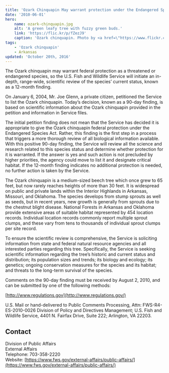 ```yaml
---
title: 'Ozark Chinquapin May warrant protection under the Endangered Species Act'
date: '2010-06-01'
hero:
    name: ozark-chinquapin.jpg
    alt: 'A green leafy tree with fuzzy green buds.'
    link: 'https://flic.kr/p/fZezJ9'
    caption: 'Ozark chinquapin. Photo by <a href=\"https://www.flickr.com/photos/cafnr/\" target=\"_blank\">CAFNR</a> <a href=\"https://creativecommons.org/licenses/by-nc/2.0/\" target=\"_blank\">CC BY-NC 2.0</a>.'
tags:
    - 'Ozark chinquapin'
    - Arkansas
updated: 'October 20th, 2016'
---
```


The Ozark chinquapin may warrant federal protection as a threatened or endangered species, so the U.S. Fish and Wildlife Service will initiate an in-depth, range-wide, scientific review of the species’ current status, known as a 12-month finding.

On January 6, 2004, Mr. Joe Glenn, a private citizen, petitioned the Service to list the Ozark chinquapin. Today’s decision, known as a 90-day finding, is based on scientific information about the Ozark chinquapin provided in the petition and information in Service files.

The initial petition finding does not mean that the Service has decided it is appropriate to give the Ozark chinquapin federal protection under the Endangered Species Act. Rather, this finding is the first step in a process that triggers a more thorough review of all biological information available. With this positive 90-day finding, the Service will review all the science and research related to this species status and determine whether protection for it is warranted. If the answer is yes and such action is not precluded by higher priorities, the agency could move to list it and designate critical habitat. If the 12-month finding indicates no additional protection is needed, no further action is taken by the Service.

The Ozark chinquapin is a medium-sized beech tree which once grew to 65 feet, but now rarely reaches heights of more than 30 feet. It is widespread on public and private lands within the Interior Highlands in Arkansas, Missouri, and Oklahoma. The species develops from stump sprouts as well as seeds, but in recent years, new growth is generally from sprouts due to the chestnut blight disease. National Forests in Arkansas and Oklahoma provide extensive areas of suitable habitat represented by 454 location records. Individual location records commonly report multiple sprout clumps, and these vary from tens to thousands of individual sprout clumps per site record.

To ensure the scientific review is comprehensive, the Service is soliciting information from state and federal natural resource agencies and all interested parties regarding this tree. Specifically, the Service is seeking scientific information regarding the tree’s historic and current status and distribution; its population sizes and trends; its biology and ecology; its genetics; ongoing conservation measures for the species and its habitat; and threats to the long-term survival of the species.

Comments on the 90-day finding must be received by August 2, 2010, and can be submitted by one of the following methods:

[http://www.regulations.gov](http://www.regulations.gov/)

U.S. Mail or hand-delivered to Public Comments Processing, Attn: FWS-R4-ES-2010-0026 Division of Policy and Directives Management; U.S. Fish and Wildlife Service, 4401 N. Fairfax Drive, Suite 222; Arlington, VA 22203.

## Contact

Division of Public Affairs  
External Affairs  
Telephone: 703-358-2220  
Website: [https://www.fws.gov/external-affairs/public-affairs/](https://www.fws.gov/external-affairs/public-affairs/)
